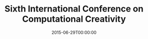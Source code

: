 ---
acronym: ICCC-2015
date: '2015-06-29T00:00:00'
ext_url: http://computationalcreativity.net/iccc2015/
location: Park City, Utah, USA
submission_date: '2015-02-28T00:00:00'
title: Sixth International Conference on Computational Creativity
---